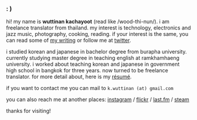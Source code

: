 ### : )

hi! my name is **wuttinan kachayoot** (read like /wood-thi-nun/). i am freelance translator from thailand. my interest is technology, electronics and jazz music, photography, cooking, reading. if your interest is the same, you can read some of [my writing](https://medium.com/@wuttinan/) or follow me at [twitter](http://twitter.com/wuttinan/).

i studied korean and japanese in bachelor degree from burapha university. currently studying master degree in teaching english at ramkhamhaeng university. i worked about teaching korean and japanese in government high school in bangkok for three years. now turned to be freelance translator. for more detail about, here is my [résumé](http://www.linkedin.com/in/wuttinan/).

if you want to contact me you can mail to `k.wuttinan (at) gmail.com`

you can also reach me at another places:
[instagram](http://instagr.am/wuttinanp/) / [flickr](http://flickr.com/photos/eszett/) / [last.fm](http://last.fm/user/ping880727/) / [steam](http://steamcommunity.com/id/wuttinan/)

thanks for visiting!